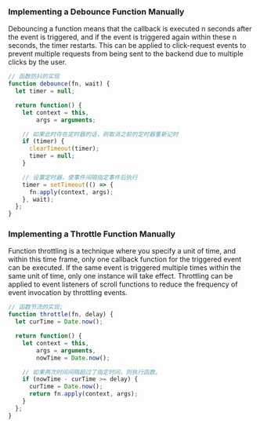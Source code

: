 ### Implementing a Debounce Function Manually
Debouncing a function means that the callback is executed n seconds after the event is triggered, and if the event is triggered again within these n seconds, the timer restarts. This can be applied to click-request events to prevent multiple requests from being sent to the backend due to multiple clicks by the user.
```js
// 函数防抖的实现
function debounce(fn, wait) {
  let timer = null;

  return function() {
    let context = this,
        args = arguments;

    // 如果此时存在定时器的话，则取消之前的定时器重新记时
    if (timer) {
      clearTimeout(timer);
      timer = null;
    }

    // 设置定时器，使事件间隔指定事件后执行
    timer = setTimeout(() => {
      fn.apply(context, args);
    }, wait);
  };
}
```

### Implementing a Throttle Function Manually

Function throttling is a technique where you specify a unit of time, and within this time frame, only one callback function for the triggered event can be executed. If the same event is triggered multiple times within the same unit of time, only one instance will take effect. Throttling can be applied to event listeners of scroll functions to reduce the frequency of event invocation by throttling events.
```js
// 函数节流的实现;
function throttle(fn, delay) {
  let curTime = Date.now();

  return function() {
    let context = this,
        args = arguments,
        nowTime = Date.now();

    // 如果两次时间间隔超过了指定时间，则执行函数。
    if (nowTime - curTime >= delay) {
      curTime = Date.now();
      return fn.apply(context, args);
    }
  };
}
```